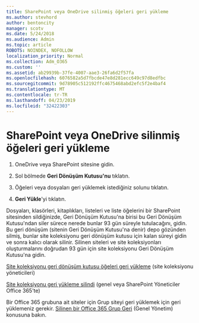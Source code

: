 ```yaml
---
title: SharePoint veya OneDrive silinmiş öğeleri geri yükleme
ms.author: stevhord
author: bentoncity
manager: scotv
ms.date: 5/24/2018
ms.audience: Admin
ms.topic: article
ROBOTS: NOINDEX, NOFOLLOW
localization_priority: Normal
ms.collection: Adm_O365
ms.custom: ''
ms.assetid: ab29939b-37fe-4007-aae3-26fa6d2f57fa
ms.openlocfilehash: 6076582a5d7fbcde47e8d281ecc649c97d8edfbc
ms.sourcegitcommit: 9d78905c512192ffc4675468abd2efc5f2e4baf4
ms.translationtype: MT
ms.contentlocale: tr-TR
ms.lasthandoff: 04/23/2019
ms.locfileid: "32422303"
---
```

# <a name="restore-deleted-items-from-sharepoint-or-onedrive"></a>SharePoint veya OneDrive silinmiş öğeleri geri yükleme

1. OneDrive veya SharePoint sitesine gidin.
    
2. Sol bölmede **Geri Dönüşüm Kutusu'nu** tıklatın. 
    
3. Öğeleri veya dosyaları geri yüklemek istediğiniz solunu tıklatın.
    
4. **Geri Yükle**'yi tıklatın. 
    
Dosyaları, klasörleri, kitaplıkları, listeleri ve liste öğelerini bir SharePoint sitesinden sildiğinizde, Geri Dönüşüm Kutusu'na birisi bu Geri Dönüşüm Kutusu'ndan siler sürece nerede bunlar 93 gün süreyle tutulacağını, gidin. Bu geri dönüşüm (sitenin Geri Dönüşüm Kutusu'na denir) depo gözünden silmiş, bunlar site koleksiyonu geri dönüşüm kutusu için kalan süreyi gidin ve sonra kalıcı olarak silinir. Silinen siteleri ve site koleksiyonları oluşturmalarını doğrudan 93 gün için site koleksiyonu Geri Dönüşüm Kutusu'na gidin.
  
[Site koleksiyonu geri dönüşüm kutusu öğeleri geri yükleme](https://go.microsoft.com/fwlink/?linkid=867800) (site koleksiyonu yöneticileri) 
  
[Site koleksiyonu geri yükleme silindi](https://go.microsoft.com/fwlink/?linkid=867660) (genel veya SharePoint Yöneticiler Office 365'te) 
  
Bir Office 365 grubuna ait siteler için Grup siteyi geri yüklemek için geri yüklemeniz gerekir. [Silinen bir Office 365 Grup Geri](https://go.microsoft.com/fwlink/?linkid=867802) (Genel Yönetim) konusuna bakın. 
  

